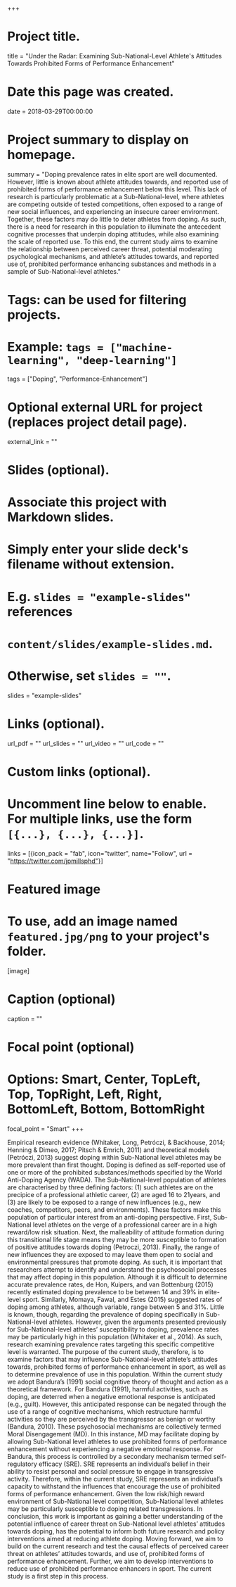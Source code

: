+++
# Project title.
title = "Under the Radar: Examining Sub-National-Level Athlete's Attitudes Towards Prohibited Forms of Performance Enhancement"

# Date this page was created.
date = 2018-03-29T00:00:00

# Project summary to display on homepage.
summary = "Doping prevalence rates in elite sport are well documented. However, little is known about athlete attitudes towards, and reported use of prohibited forms of performanceenhancement below this level. This lack of research is particularly problematic at aSub-National-level, where athletes are competing outside of tested competitions, oftenexposed to a range of new social influences, and experiencing an insecure careerenvironment. Together, these factors may do little to deter athletes from doping. Assuch, there is a need for research in this population to illuminate the antecedentcognitive processes that underpin doping attitudes, while also examining the scale ofreported use. To this end, the current study aims to examine the relationship betweenperceived career threat, potential moderating psychological mechanisms, and athlete’sattitudes towards, and reported use of, prohibited performance enhancing substancesand methods in a sample of Sub-National-level athletes."

# Tags: can be used for filtering projects.
# Example: `tags = ["machine-learning", "deep-learning"]`
tags = ["Doping", "Performance-Enhancement"]

# Optional external URL for project (replaces project detail page).
external_link = ""

# Slides (optional).
#   Associate this project with Markdown slides.
#   Simply enter your slide deck's filename without extension.
#   E.g. `slides = "example-slides"` references 
#   `content/slides/example-slides.md`.
#   Otherwise, set `slides = ""`.
slides = "example-slides"

# Links (optional).
url_pdf = ""
url_slides = ""
url_video = ""
url_code = ""

# Custom links (optional).
#   Uncomment line below to enable. For multiple links, use the form `[{...}, {...}, {...}]`.
links = [{icon_pack = "fab", icon="twitter", name="Follow", url = "https://twitter.com/jpmillsphd"}]

# Featured image
# To use, add an image named `featured.jpg/png` to your project's folder. 
[image]
  # Caption (optional)
  caption = ""
  
  # Focal point (optional)
  # Options: Smart, Center, TopLeft, Top, TopRight, Left, Right, BottomLeft, Bottom, BottomRight
  focal_point = "Smart"
+++

Empirical research evidence (Whitaker, Long, Petróczi, & Backhouse, 2014; Henning& Dimeo, 2017; Pitsch & Emrich, 2011) and theoretical models (Petróczi, 2013)suggest doping within Sub-National level athletes may be more prevalent than firstthought. Doping is defined as self-reported use of one or more of the prohibitedsubstances/methods specified by the World Anti-Doping Agency (WADA). TheSub-National-level population of athletes are characterised by three defining factors:(1) such athletes are on the precipice of a professional athletic career, (2) are aged 16to 21years, and (3) are likely to be exposed to a range of new influences (e.g., newcoaches, competitors, peers, and environments). These factors make this populationof particular interest from an anti-doping perspective. First, Sub-National level athleteson the verge of a professional career are in a high reward/low risk situation. Next, themalleability of attitude formation during this transitional life stage means they may bemore susceptible to formation of positive attitudes towards doping (Petroczi, 2013).Finally, the range of new influences they are exposed to may leave them open tosocial and environmental pressures that promote doping. As such, it is important thatresearchers attempt to identify and understand the psychosocial processes that mayaffect doping in this population.Although it is difficult to determine accurate prevalence rates, de Hon, Kuipers, andvan Bottenburg (2015) recently estimated doping prevalence to be between 14 and39% in elite-level sport. Similarly, Momaya, Fawal, and Estes (2015) suggested ratesof doping among athletes, although variable, range between 5 and 31%. Little isknown, though, regarding the prevalence of doping specifically in Sub-National-levelathletes. However, given the arguments presented previously for Sub-National-levelathletes’ susceptibility to doping, prevalence rates may be particularly high in thispopulation (Whitaker et al., 2014). As such, research examining prevalence ratestargeting this specific competitive level is warranted. The purpose of the current study, therefore, is to examine factors that may influenceSub-National-level athlete’s attitudes towards, prohibited forms of performanceenhancement in sport, as well as to determine prevalence of use in this population.Within the current study we adopt Bandura’s (1991) social cognitive theory of thoughtand action as a theoretical framework. For Bandura (1991), harmful activities, such asdoping, are deterred when a negative emotional response is anticipated (e.g., guilt).However, this anticipated response can be negated through the use of a range ofcognitive mechanisms, which restructure harmful activities so they are perceived bythe transgressor as benign or worthy (Bandura, 2010). These psychosocialmechanisms are collectively termed Moral Disengagement (MD). In this instance, MDmay facilitate doping by allowing Sub-National level athletes to use prohibited forms ofperformance enhancement without experiencing a negative emotional response. ForBandura, this process is controlled by a secondary mechanism termed self-regulatoryefficacy (SRE). SRE represents an individual’s belief in their ability to resist personaland social pressure to engage in transgressive activity. Therefore, within the currentstudy, SRE represents an individual’s capacity to withstand the influences thatencourage the use of prohibited forms of performance enhancement. Given the lowrisk/high reward environment of Sub-National level competition, Sub-National levelathletes may be particularly susceptible to doping related transgressions.In conclusion, this work is important as gaining a better understanding of the potentialinfluence of career threat on Sub-National level athletes’ attitudes towards doping, hasthe potential to inform both future research and policy interventions aimed at reducingathlete doping. Moving forward, we aim to build on the current research and test thecausal effects of perceived career threat on athletes’ attitudes towards, and use of,prohibited forms of performance enhancement. Further, we aim to developinterventions to reduce use of prohibited performance enhancers in sport. The currentstudy is a first step in this process.
